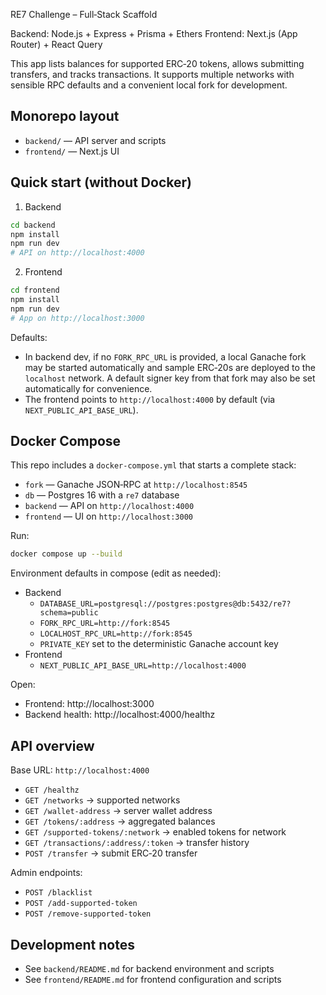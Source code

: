 RE7 Challenge – Full‑Stack Scaffold

Backend: Node.js + Express + Prisma + Ethers
Frontend: Next.js (App Router) + React Query

This app lists balances for supported ERC‑20 tokens, allows submitting transfers, and tracks transactions. It supports multiple networks with sensible RPC defaults and a convenient local fork for development.

## Monorepo layout

- `backend/` — API server and scripts
- `frontend/` — Next.js UI

## Quick start (without Docker)

1) Backend

```bash
cd backend
npm install
npm run dev
# API on http://localhost:4000
```

2) Frontend

```bash
cd frontend
npm install
npm run dev
# App on http://localhost:3000
```

Defaults:
- In backend dev, if no `FORK_RPC_URL` is provided, a local Ganache fork may be started automatically and sample ERC‑20s are deployed to the `localhost` network. A default signer key from that fork may also be set automatically for convenience.
- The frontend points to `http://localhost:4000` by default (via `NEXT_PUBLIC_API_BASE_URL`).

## Docker Compose

This repo includes a `docker-compose.yml` that starts a complete stack:
- `fork` — Ganache JSON‑RPC at `http://localhost:8545`
- `db` — Postgres 16 with a `re7` database
- `backend` — API on `http://localhost:4000`
- `frontend` — UI on `http://localhost:3000`

Run:

```bash
docker compose up --build
```

Environment defaults in compose (edit as needed):
- Backend
  - `DATABASE_URL=postgresql://postgres:postgres@db:5432/re7?schema=public`
  - `FORK_RPC_URL=http://fork:8545`
  - `LOCALHOST_RPC_URL=http://fork:8545`
  - `PRIVATE_KEY` set to the deterministic Ganache account key
- Frontend
  - `NEXT_PUBLIC_API_BASE_URL=http://localhost:4000`

Open:
- Frontend: http://localhost:3000
- Backend health: http://localhost:4000/healthz

## API overview

Base URL: `http://localhost:4000`

- `GET /healthz`
- `GET /networks` → supported networks
- `GET /wallet-address` → server wallet address
- `GET /tokens/:address` → aggregated balances
- `GET /supported-tokens/:network` → enabled tokens for network
- `GET /transactions/:address/:token` → transfer history
- `POST /transfer` → submit ERC‑20 transfer

Admin endpoints:
- `POST /blacklist`
- `POST /add-supported-token`
- `POST /remove-supported-token`

## Development notes

- See `backend/README.md` for backend environment and scripts
- See `frontend/README.md` for frontend configuration and scripts

